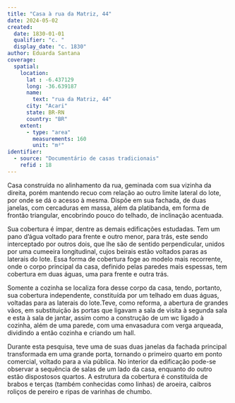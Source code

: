 ```yaml
---
title: "Casa à rua da Matriz, 44"
date: 2024-05-02
created:
  date: 1830-01-01
  qualifier: "c. "
  display_date: "c. 1830"
author: Eduarda Santana
coverage:
  spatial:
    location:
      lat : -6.437129
      long: -36.639187
      name: 
        text: "rua da Matriz, 44"
      city: "Acari"
      state: BR-RN
      country: "BR"
    extent:
      - type: "area"
        measurements: 160
        unit: "m²"
identifier:
  - source: "Documentário de casas tradicionais"
    refid : 18
---
```


Casa construída no alinhamento da rua, geminada com sua vizinha da direita, porém mantendo recuo com relação ao outro limite lateral do lote, por onde se dá o acesso à mesma. Dispõe em sua fachada, de duas janelas, com cercaduras em massa, além da platibanda, em forma de frontão triangular, encobrindo pouco do telhado, de inclinação acentuada. 

Sua cobertura é ímpar, dentre as demais edificações estudadas. Tem um pano d’água voltado para frente e outro menor, para trás, este sendo interceptado por outros dois, que lhe são de sentido perpendicular, unidos por uma cumeeira longitudinal, cujos beirais estão voltados paras as laterais do lote. Essa forma de cobertura foge ao modelo mais recorrente, onde o corpo principal da casa, definido pelas paredes mais espessas, tem cobertura em duas águas, uma para frente e outra trás.

Somente a cozinha se localiza fora desse corpo da casa, tendo, portanto, sua cobertura independente, constituída por um telhado em duas águas, voltadas para as laterais do lote.Teve, como reforma, a abertura de grandes vãos, em substituição às portas que ligavam a sala de visita à segunda sala e esta à sala de jantar, assim como a construção de um wc ligado à cozinha, além de uma parede, com uma envasadura com verga arqueada, dividindo a então cozinha e criando um hall.

Durante esta pesquisa, teve uma de suas duas janelas da fachada principal transformada em uma grande porta, tornando o primeiro quarto em ponto comercial, voltado para a via pública. No interior da edificação pode-se observar a sequência de salas de um lado da casa, enquanto do outro estão dispostosos quartos. A estrutura da cobertura é constituída de brabos e terças (também conhecidas como linhas) de aroeira, caibros roliços de pereiro e ripas de varinhas de chumbo.
